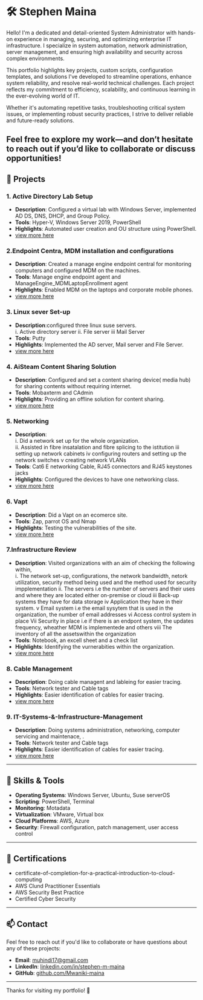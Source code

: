 # 🛠️ Stephen Maina 


Hello! I'm a dedicated and detail-oriented System Administrator with hands-on experience in managing, securing, and optimizing enterprise IT infrastructure. I specialize in system automation, network administration, server management, and ensuring high availability and security across complex environments.

This portfolio highlights key projects, custom scripts, configuration templates, and solutions I've developed to streamline operations, enhance system reliability, and resolve real-world technical challenges. Each project reflects my commitment to efficiency, scalability, and continuous learning in the ever-evolving world of IT.

Whether it's automating repetitive tasks, troubleshooting critical system issues, or implementing robust security practices, I strive to deliver reliable and future-ready solutions.

Feel free to explore my work—and don’t hesitate to reach out if you’d like to collaborate or discuss opportunities!
---

## 📂 Projects

### 1. Active Directory Lab Setup
- **Description**: Configured a virtual lab with Windows Server, implemented AD DS, DNS, DHCP, and Group Policy.
- **Tools**: Hyper-V, Windows Server 2019, PowerShell
- **Highlights**: Automated user creation and OU structure using PowerShell.
- [view more here](Active_Directory_set-up/AD.md)

### 2.Endpoint Centra, MDM installation and configurations
- **Description**: Created a manage engine endpoint central for monitoring computers and configured MDM on the machines.
- **Tools**: Manage engine endpoint agent and ManageEngine_MDMLaptopEnrollment agent
- **Highlights**: Enabled MDM on the laptops and corporate mobile phones.
- [view more here](MDM/MDM.md)

### 3. Linux sever Set-up
- **Description**:configured three linux suse servers.  
              i. Active directory server
              ii. File server
              iii Mail Server
- **Tools**: Putty
- **Highlights**: Implemented the AD server, Mail server and File Server.
- [view more here](Linux_Suse/Suse.md)

### 4. AiSteam Content Sharing Solution
- **Description**: Configured and set a content sharing device( media hub) for sharing contents without requiring internet.
- **Tools**: Mobaxterm and CAdmin
- **Highlights**: Providing an offline solution for content sharing.
- [view more here](AiStream/AiStream.md)

### 5. Networking
- **Description**:  
                   i. Did a network set up for the whole organization.  
                   ii. Assisted in fibre insatalation and fibre splicing to the istitution
                   iii setting up network cabinets
                   iv configuring routers and setting up the network switches
                   v creating network VLANs 
- **Tools**: Cat6 E networking Cable, RJ45 connectors and RJ45 keystones jacks
- **Highlights**: Configured the devices to have one networking class.
- [view more here](Network/Networking.md)


 ### 6. Vapt
- **Description**: Did a Vapt on an ecomerce site.
- **Tools**: Zap, parrot OS and Nmap
- **Highlights**: Testing the vulnerabilities of the site.  
- [view more here](Vapt/Vapt.md)

### 7.Infrastructure Review
- **Description**: Visited organizations with an aim of checking the following within,  
            i. The network set-up, configurations, the network bandwidth, netork utilization, security method being used and the method used for security impplementation
            ii. The servers i.e the number of servers and their uses and where they are located either on-premise or cloud
            iii Back-up systems they have for data storage
            iv Application they have in their system.
            v Email system i.e the email sysytem that is used in the organization, the number of email addresses
            vi Access control system in place
            Vii Security in place i.e if there is an endpont system, the updates frequency, wheather MDM is implementede and others
            viii The inventory of all the assetswithin the organization
- **Tools**: Notebook, an excell sheet and a check list
- **Highlights**: Identifying the vurnerabities within the organization.
- [view more here](Infrastructure_Review/Infrastructure.md)

 ### 8. Cable Management 
- **Description**: Doing cable managent and lableing for easier tracing.
- **Tools**: Network tester and Cable tags
- **Highlights**: Easier identification of cables for easier tracing.  
- [view more here](Network/Cable_management.md)

 ### 9. IT-Systems-&-Infrastructure-Management 
- **Description**: Doing systems administration, networking, computer servicing and maintenace, .
- **Tools**: Network tester and Cable tags
- **Highlights**: Easier identification of cables for easier tracing.  
- [view more here](IT-Systems-&-Infrastructure-Management/IT-Systems.md)



---

## 🧰 Skills & Tools

- **Operating Systems**: Windows Server, Ubuntu, Suse serverOS  
- **Scripting**: PowerShell, Terminal  
- **Monitoring**: Motadata  
- **Virtualization**: VMware, Virtual box  
- **Cloud Platforms**: AWS, Azure  
- **Security**: Firewall configuration, patch management, user access control

---

## 📜 Certifications

- certificate-of-completion-for-a-practical-introduction-to-cloud-computing  
- AWS Clund Practitioner Essentials  
- AWS Security Best Practice
- Certified Cyber Security

---

## 📫 Contact

Feel free to reach out if you'd like to collaborate or have questions about any of these projects:

- **Email**: muhindi17@gmail.com  
- **LinkedIn**: [linkedin.com/in/stephen-m-maina](https://www.linkedin.com/in/stephen-m-maina)  
- **GitHub**: [github.com/Mwaniki-maina](https://github.com/Mwaniki-maina/Portfolio)

---

Thanks for visiting my portfolio! 🚀
